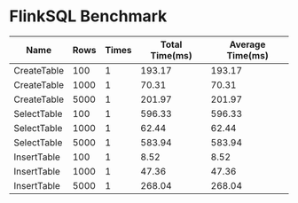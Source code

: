 # FlinkSQL Benchmark
| Name | Rows | Times | Total Time(ms) | Average Time(ms) |
| ---- | ---- | ---- | ---- | ---- |
| CreateTable | 100 | 1 | 193.17 | 193.17 |
| CreateTable | 1000 | 1 | 70.31 | 70.31 |
| CreateTable | 5000 | 1 | 201.97 | 201.97 |
| SelectTable | 100 | 1 | 596.33 | 596.33 |
| SelectTable | 1000 | 1 | 62.44 | 62.44 |
| SelectTable | 5000 | 1 | 583.94 | 583.94 |
| InsertTable | 100 | 1 | 8.52 | 8.52 |
| InsertTable | 1000 | 1 | 47.36 | 47.36 |
| InsertTable | 5000 | 1 | 268.04 | 268.04 |